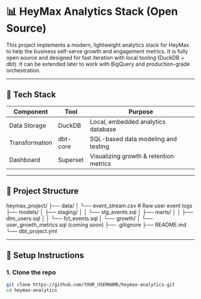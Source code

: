# 📊 HeyMax Analytics Stack (Open Source)

This project implements a modern, lightweight analytics stack for HeyMax to help the business self-serve growth and engagement metrics. It is fully open source and designed for fast iteration with local tooling (DuckDB + dbt). It can be extended later to work with BigQuery and production-grade orchestration.

---

## 🔧 Tech Stack

| Component     | Tool         | Purpose                                |
|---------------|--------------|----------------------------------------|
| Data Storage  | DuckDB       | Local, embedded analytics database     |
| Transformation| dbt-core     | SQL-based data modeling and testing    |
| Dashboard     | Superset     | Visualizing growth & retention metrics |

---

## 📂 Project Structure

heymax_project/
├── data/
│ └── event_stream.csv # Raw user event logs
├── models/
│ ├── staging/
│ │ └── stg_events.sql
│ ├── marts/
│ │ ├── dim_users.sql
│ │ └── fct_events.sql
│ └── growth/
│ └── user_growth_metrics.sql (coming soon)
├── .gitignore
├── README.md
└── dbt_project.yml



---

## 🚀 Setup Instructions

### 1. Clone the repo

```bash
git clone https://github.com/YOUR_USERNAME/heymax-analytics.git
cd heymax-analytics
